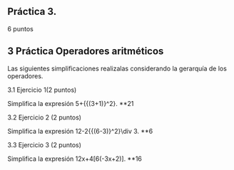 ## Práctica 3. 

6 puntos

## 3 Práctica Operadores aritméticos

Las siguientes simplificaciones realizalas considerando la gerarquía de los operadores.

3.1 Ejercicio 1(2 puntos)

Simplifica la expresión 5+{{(3+1)}^2}.
**21

3.2 Ejercicio 2 (2 puntos)

Simplifica la expresión 12-2{{(6-3)}^2}\div 3.
**6

3.3 Ejercicio 3 (2 puntos)

Simplifica la expresión 12x+4[6(-3x+2)].
**16
